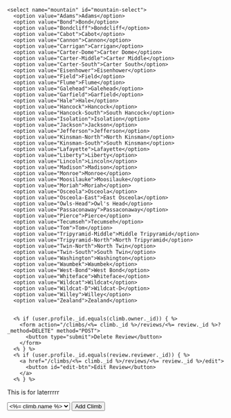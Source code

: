     <select name="mountain" id="mountain-select">
      <option value="Adams">Adams</option>
      <option value="Bond">Bond</option>
      <option value="Bondcliff">Bondcliff</option>
      <option value="Cabot">Cabot</option>
      <option value="Cannon">Cannon</option>
      <option value="Carrigan">Carrigan</option>
      <option value="Carter-Dome">Carter Dome</option>
      <option value="Carter-Middle">Carter Middle</option>
      <option value="Carter-South">Carter South</option>
      <option value="Eisenhower">Eisenhower</option>
      <option value="Field">Field</option>
      <option value="Flume">Flume</option>
      <option value="Galehead">Galehead</option>
      <option value="Garfield">Garfield</option>
      <option value="Hale">Hale</option>
      <option value="Hancock">Hancock</option>
      <option value="Hancock-South">South Hancock</option>
      <option value="Isolation">Isolation</option>
      <option value="Jackson">Jackson</option>
      <option value="Jefferson">Jefferson</option>
      <option value="Kinsman-North">North Kinsman</option>
      <option value="Kinsman-South">South Kinsman</option>
      <option value="Lafayette">Lafayette</option>
      <option value="Liberty">Liberty</option>
      <option value="Lincoln">Lincoln</option>
      <option value="Madison">Madison</option>
      <option value="Monroe">Monroe</option>
      <option value="Moosilauke">Moosilauke</option>
      <option value="Moriah">Moriah</option>
      <option value="Osceola">Osceola</option>
      <option value="Osceola-East">East Osceola</option>
      <option value="Owls-Head">Owl's Head</option>
      <option value="Passaconaway">Passaconaway</option>
      <option value="Pierce">Pierce</option>
      <option value="Tecumseh">Tecumseh</option>
      <option value="Tom">Tom</option>
      <option value="Tripyramid-Middle">Middle Tripyramid</option>
      <option value="Tripyramid-North">North Tripyramid</option>
      <option value="Twin-North">North Twin</option>
      <option value="Twin-South">South Twin</option>
      <option value="Washington">Washington</option>
      <option value="Waumbek">Waumbek</option>
      <option value="West-Bond">West Bond</option>
      <option value="Whiteface">Whiteface</option>
      <option value="Wildcat">Wildcat</option>
      <option value="Wildcat-D">Wildcat-D</option>
      <option value="Willey">Willey</option>
      <option value="Zealand">Zealand</option>


      <% if (user.profile._id.equals(climb.owner._id)) { %>
        <form action="/climbs/<%= climb._id %>/reviews/<%= review._id %>?_method=DELETE" method="POST">
          <button type="submit">Delete Review</button>
        </form>
      <% } %>
      <% if (user.profile._id.equals(review.reviewer._id)) { %>
        <a href="/climbs/<%= climb._id %>/reviews/<%= review._id %>/edit">
          <button id="edit-btn">Edit Review</button>
        </a>
      <% } %>




This is for laterrrrr

<form id="add-climb-to-my-list" action="/profiles/<%= profile._id %>" method="POST">
    <select name="climbId">
      <% climbs.forEach(climb => { %>
        <option value="<%= climb._id %>"> <%= climb.name %> </option>
      <% }) %>
    </select>
    <button type="submit">Add Climb</button>
  </form>